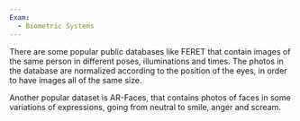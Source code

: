 ```yaml
---
Exam:
  - Biometric Systems
---
```

There are some popular public databases like FERET that contain images of the same person in different poses, illuminations and times. The photos in the database are normalized according to the position of the eyes, in order to have images all of the same size.

Another popular dataset is AR-Faces, that contains photos of faces in some variations of expressions, going from neutral to smile, anger and scream.